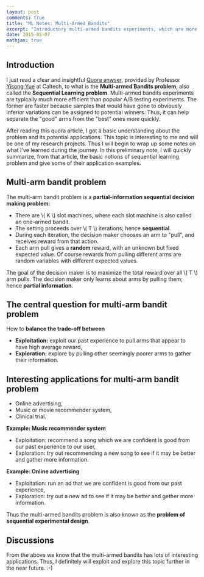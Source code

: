```yaml
---
layout: post
comments: true
title: "ML Notes: Multi-Armed Bandits"
excerpt: "Introductory multi-armed bandits experiments, which are more advanced and more efficient than popular A/B testing experiments."
date: 2015-05-07
mathjax: true
---
```


## Introduction

I just read a clear and insightful [Quora anwser](http://www.quora.com/What-is-the-multi-arm-bandit-problem-What-are-some-of-its-implications), provided by Professor [Yisong Yue](http://www.yisongyue.com/) at Caltech, to what is the **Multi-armed Bandits problem**, also called the **Sequential Learning problem**. Multi-armed bandits experiments are typically much more efficient than popular A/B testing experiments. The former are faster because samples that would have gone to obviously inferior variations can be assigned to potential winners. Thus, it can help separate the "good" arms from the "best" ones more quickly.

After reading this quora article, I got a basic understanding about the problem and its potential applications. This topic is interesting to me and will be one of my research projects. Thus I will begin to wrap up some notes on what I've learned during the journey. In this preliminary note, I will quickly summarize, from that article, the basic notions of sequential learning problem and give some of their application examples.


## Multi-arm bandit problem

The multi-arm bandit problem is a **partial-information sequential decision making problem:**

- There are \\( K \\) slot machines, where each slot machine is also called an one-armed bandit.
- The setting proceeds over \\( T \\) iterations; hence **sequential**.
- During each iteration, the decision maker chooses an arm to "pull", and receives reward from that action.
- Each arm pull gives a **random** reward, with an unknown but fixed expected value. Of course rewards from pulling different arms are random variables with different expected values.

The goal of the decision maker is to maximize the total reward over all \\( T \\) arm pulls. The decision maker only learns about arms by pulling them; hence **partial information**.


## The central question for multi-arm bandit problem

How to **balance the trade-off between**

- **Exploitation:** exploit our past experience to pull arms that appear to have high average reward,
- **Exploration:** explore by pulling other seemingly poorer arms to gather their information.


## Interesting applications for multi-arm bandit problem

- Online advertising,
- Music or movie recommender system,
- Clinical trial.

**Example: Music recommender system**

- Exploitation: recommend a song which we are confident is good from our past experience to our user,
- Exploration: try out recommending a new song to see if it may be better and gather more information.

**Example: Online advertising**

- Exploitation: run an ad that we are confident is good from our past experience,
- Exploration: try out a new ad to see if it may be better and gether more information.

Thus the multi-armed bandits problem is also known as the **problem of sequential experimental design**.


## Discussions

From the above we know that the multi-armed bandits has lots of interesting applications. Thus, I definitely will exploit and explore this topic further in the near future. :-)
